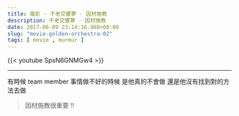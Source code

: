 ```yaml
---
title: 電影 - 不老交響夢 - 因材施教
description: 不老交響夢 - 因材施教
date: 2017-06-09 23:14:16.968+08:00
slug: "movie-golden-orchestra-02"
tags: [ movie , murmur ]
---
```


{{< youtube SpsN6GNMGw4 >}}

---

有時候 team member 事情做不好的時候
是他真的不會做
還是他沒有找到對的方法去做

> 因材施教很重要 !!

